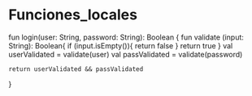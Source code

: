 # Funciones_locales

fun login(user: String, password: String): Boolean {
    fun validate (input: String): Boolean{
        if (input.isEmpty()){
            return false
        }
        return true
    }
    val userValidated = validate(user)
    val passValidated = validate(password)

    return userValidated && passValidated
}
